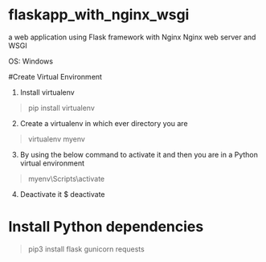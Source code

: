 # flaskapp_with_nginx_wsgi
a web application using Flask framework with Nginx Nginx web server and WSGI

OS: Windows

#Create Virtual Environment
1. Install virtualenv
> pip install virtualenv

2. Create a virtualenv in which ever directory you are
> virtualenv myenv

3. By using the below command to activate it and then you are in a Python virtual environment
> myenv\Scripts\activate

4. Deactivate it
$ deactivate

# Install Python dependencies
> pip3 install flask gunicorn requests


